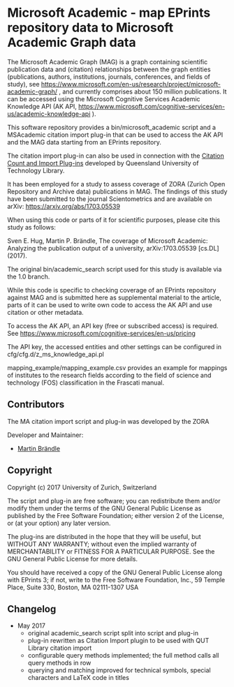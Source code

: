 # Microsoft Academic - map EPrints repository data to Microsoft Academic Graph data

The Microsoft Academic Graph (MAG) is a graph containing scientific publication data and
(citation) relationships between the graph entities (publications, authors, institutions,
journals, conferences, and fields of study), see 
https://www.microsoft.com/en-us/research/project/microsoft-academic-graph/ , and currently
comprises about 150 million publications. It can be accessed using the Microsoft Cognitive
Services Academic Knowledge API (AK API, 
https://www.microsoft.com/cognitive-services/en-us/academic-knowledge-api ).

This software repository provides a bin/microsoft_academic script and a MSAcademic 
citation import plug-in that can be used to access the AK API and the MAG data starting 
from an EPrints repository.

The citation import plug-in can also be used in connection with the [Citation Count and 
Import Plug-ins](https://github.com/QUTlib/citation-import) developed by Queensland 
University of Technology Library.

It has been employed for a study to assess coverage of ZORA (Zurich Open Repository and 
Archive data) publications in MAG. The findings of this study have been submitted to 
the journal Scientometrics and are available on arXiv: https://arxiv.org/abs/1703.05539

When using this code or parts of it for scientific purposes, please cite this study as 
follows:

Sven E. Hug, Martin P. Brändle, The coverage of Microsoft Academic: Analyzing the 
publication output of a university, arXiv:1703.05539 [cs.DL] (2017).

The original bin/academic_search script used for this study is available via the 1.0 
branch.

While this code is specific to checking coverage of an EPrints repository against MAG and
is submitted here as supplemental material to the article, parts of it can be used to 
write own code to access the AK API and use citation or other metadata.

To access the AK API, an API key (free or subscribed access) is required. See 
https://www.microsoft.com/cognitive-services/en-us/pricing 

The API key, the accessed entities and other settings can be configured in 
cfg/cfg.d/z_ms_knowledge_api.pl

mapping_example/mapping_example.csv provides an example for mappings of institutes to the
research fields according to the field of science and technology (FOS) classification in
the Frascati manual.

## Contributors

The MA citation import script and plug-in was developed by the ZORA

Developer and Maintainer:

* [Martin Brändle](https://github.com/mpbraendle)


## Copyright

Copyright (c) 2017 University of Zurich, Switzerland

The script and plug-in are free software; you can redistribute them and/or modify them 
under the  terms of the GNU General Public License as published by the Free Software 
Foundation; either version 2 of the License, or (at your option) any later version.

The plug-ins are distributed in the hope that they will be useful, but WITHOUT ANY 
WARRANTY; without even the implied warranty of MERCHANTABILITY or FITNESS FOR A 
PARTICULAR PURPOSE. See the GNU General Public License for more details.

You should have received a copy of the GNU General Public License along with EPrints 3; 
if not, write to the Free Software Foundation, Inc., 59 Temple Place, Suite 330, Boston, 
MA 02111-1307 USA

## Changelog

* May 2017
  * original academic_search script split into script and plug-in
  * plug-in rewritten as Citation Import plugin to be used with QUT Library citation 
    import
  * configurable query methods implemented; the full method calls all query methods in 
    row
  * querying and matching improved for technical symbols, special characters and LaTeX 
    code in titles
